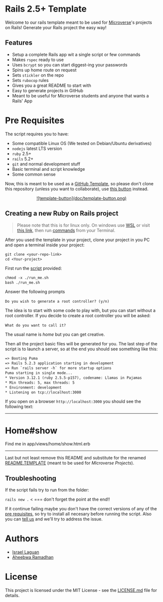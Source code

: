 # Rails 2.5+ Template

Welcome to our rails template meant to be used for [Microverse](https://www.microverse.org/)'s projects on Rails!
Generate your Rails project the easy way! 

## Features

* Setup a complete Rails app wit a single script or few commands
* Makes `rspec` ready to use
* Uses `bcrypt` so you can start diggest-ing your passwords
* Spins up home route on request
* Sets `stickler` on the repo
* Sets `rubocop` rules
* Gives you a great README to start with
* Easy to generate projects in GitHub
* Meant to be useful for Microverse students and anyone that wants a Rails' App

# Pre Requisites

The script requires you to have:

- Some compatible Linux OS (We tested on Debian/Ubuntu derivatives)
- `nodejs` latest LTS version
- `ruby` 2.5+
- `rails` 5.2+
- `git` and normal development stuff
- Basic terminal and script knowledge
- Some common sense

Now, this is meant to be used as a [GitHub Template](https://help.github.com/en/github/creating-cloning-and-archiving-repositories/creating-a-repository-from-a-template),
so please don't clone this repository (unless you want to collaborate), 
use [this button](https://github.com/Israel-Laguan/rails-2.5-app/generate) instead.

<div align="center">
    <a href="https://github.com/Israel-Laguan/rails-2.5-app/generate" target="_blank">
        ![template-button](doc/template-button.png)
    </a>
</div>

## Creating a new Ruby on Rails project

> Please note that this is for linux only. On windows use [WSL](https://dev.to/hminaya/how-to-run-ruby-on-rails-with-windows-10-and-wsl-1-4he2) or visit
> [this link](https://lmgtfy.com/?q=install+rails+on+windows), 
then run [commands](run_me.sh) from your Terminal.

After you used the template in your project, clone your project in you PC and 
open a terminal inside your project: 

```
git clone <your-repo-link>
cd <Your-project>
````

First run the [script](run_me.sh) provided:

```
chmod -x ./run_me.sh
bash ./run_me.sh
```

Answer the following prompts

`Do you wish to generate a root controller? (y/n)`

The idea is to start with some code to play with, but you can start
without a root controller. If you decide to create a root controller you will be asked:

`What do you want to call it?`

The usual name is _home_ but you can get creative.

Then all the project basic files will be generated for you. The last step of the
script is to launch a server, so at the end you should see something like this:

```
=> Booting Puma
=> Rails 5.2.3 application starting in development
=> Run `rails server -h` for more startup options
Puma starting in single mode...
* Version 3.12.1 (ruby 2.5.5-p157), codename: Llamas in Pajamas
* Min threads: 5, max threads: 5
* Environment: development
* Listening on tcp://localhost:3000

```

If you open on a browser `http://localhost:3000` you should see the following text:

---

<h1>Home#show</h1>

<p>Find me in app/views/home/show.html.erb</p>

---

Last but not least remove this README and substitute for the renamed [README.TEMPLATE](README.TEMPLATE.md) (meant to be used for _Microverse Projects_).

## Troubleshooting

If the script fails try to run from the folder:

`rails new .` < === don't forget the point at the end!!

If it continue failing maybe you don't have the correct versions of any of the [pre requisites](#pre-requisites),
so try to install all necesary before running the script. Also you can [tell us](https://github.com/Israel-Laguan/rails-2.5-app/issues) and we'll try to address the issue.

# Authors

- [Israel Laguan](https://github.com/Israel-Laguan)
- [Aheebwa Ramadhan](https://github.com/raheebwa)

# License

This project is licensed under the MIT License - see the [LICENSE.md](LICENSE.md) file for details.
